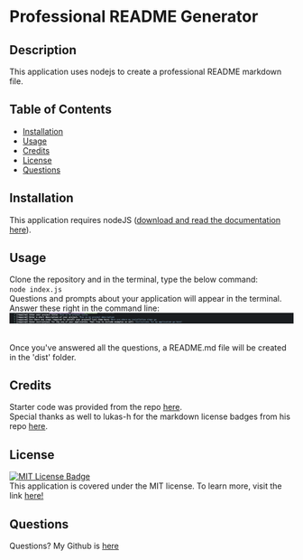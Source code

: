 # Professional README Generator

## Description
This application uses nodejs to create a professional README markdown file.

## Table of Contents
* [Installation](#installation)
* [Usage](#usage)
* [Credits](#credits)
* [License](#license)
* [Questions](#questions)

## Installation
This application requires nodeJS ([download and read the documentation here](https://nodejs.org/en/download/)).

## Usage
Clone the repository and in the terminal, type the below command:<br>
`node index.js`
<br>
Questions and prompts about your application will appear in the terminal. Answer these right in the command line: <br>
![terminalprompts](./assets/terminal.png)

<br>
Once you've answered all the questions, a README.md file will be created in the 'dist' folder.

## Credits
Starter code was provided from the repo [here](https://github.com/coding-boot-camp/potential-enigma).<br>
Special thanks as well to lukas-h for the markdown license badges from his repo [here](https://gist.github.com/lukas-h/2a5d00690736b4c3a7ba).

## License
[![MIT License Badge](https://img.shields.io/badge/License-MIT-yellow.svg)](https://opensource.org/licenses/MIT) <br>
This application is covered under the MIT license. To learn more, visit the link [here!](https://opensource.org/licenses/MIT)

## Questions
Questions? My Github is [here](https://github.com/phoenixouyang)
